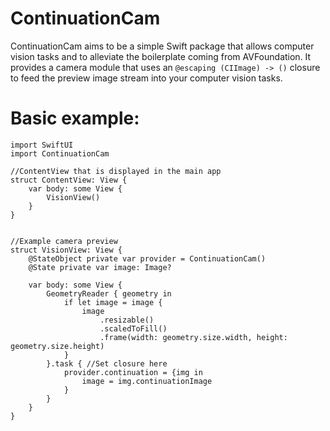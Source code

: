# ContinuationCam
ContinuationCam aims to be a simple Swift package that allows computer vision tasks and to alleviate the boilerplate coming from AVFoundation.
It provides a camera module that uses an ```@escaping (CIImage) -> ()``` closure to feed the preview image stream into your computer vision tasks.

# Basic example:
```
import SwiftUI
import ContinuationCam

//ContentView that is displayed in the main app
struct ContentView: View {
    var body: some View {
        VisionView()
    }
}


//Example camera preview
struct VisionView: View {
    @StateObject private var provider = ContinuationCam()
    @State private var image: Image?
    
    var body: some View {
        GeometryReader { geometry in
            if let image = image {
                image
                    .resizable()
                    .scaledToFill()
                    .frame(width: geometry.size.width, height: geometry.size.height)
            }
        }.task { //Set closure here
            provider.continuation = {img in
                image = img.continuationImage
            }
        }
    }
}
```

